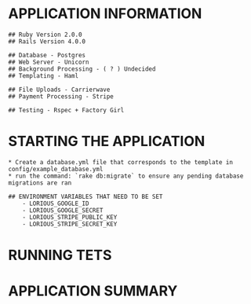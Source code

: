# APPLICATION INFORMATION

	## Ruby Version 2.0.0
	## Rails Version 4.0.0

	## Database - Postgres
	## Web Server - Unicorn
	## Background Processing - ( ? ) Undecided
	## Templating - Haml

	## File Uploads - Carrierwave
	## Payment Processing - Stripe

	## Testing - Rspec + Factory Girl

# STARTING THE APPLICATION

	* Create a database.yml file that corresponds to the template in config/example_database.yml
	* run the command: `rake db:migrate` to ensure any pending database migrations are ran

	## ENVIRONMENT VARIABLES THAT NEED TO BE SET
		- LORIOUS_GOOGLE_ID
		- LORIOUS_GOOGLE_SECRET
		- LORIOUS_STRIPE_PUBLIC_KEY
		- LORIOUS_STRIPE_SECRET_KEY

# RUNNING TETS

# APPLICATION SUMMARY
